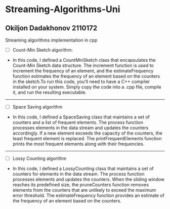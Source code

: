 # Streaming-Algorithms-Uni
## Okiljon Dadakhonov 2110172
Streaming algorithms implementation in cpp
- [ ] Count-Min Sketch algorithm:
- In this code, I defined a CountMinSketch class that encapsulates the Count-Min Sketch data structure. The increment function is used to increment the frequency of an element, and the estimateFrequency function      estimates the frequency of an element based on the counters in the sketch.To run this code, you'll need to have a C++ compiler installed on your system. Simply copy the code into a .cpp file, compile it, and run the resulting executable.

----

- [ ]  Space Saving algorithm
- In this code, I defined a SpaceSaving class that maintains a set of counters and a list of frequent elements. The process function processes elements in the data stream and updates the counters accordingly. If a new element exceeds the capacity of the counters, the least frequent element is replaced. The printFrequentElements function prints the most frequent elements along with their frequencies.

----

- [ ] Lossy Counting algorithm
- In this code, I defined a LossyCounting class that maintains a set of counters for elements in the data stream. The process function processes elements and updates the counters. When the sliding window reaches its predefined size, the pruneCounters function removes elements from the counters that are unlikely to exceed the maximum error threshold. The estimateFrequency function provides an estimate of the frequency of an element based on the counters.
